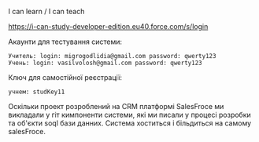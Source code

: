 I can learn / I can teach

https://i-can-study-developer-edition.eu40.force.com/s/login

Акаунти для тестування системи:
     
    Учитель: login: migrogodlidia@gmail.com password: qwerty123
    Учень: login: vasilvolosh@gmail.com password: qwerty123

Ключ для самостійної реєстрації:
  
    учнем: studKey11
    

Оскільки проект розроблений на CRM платформі SalesFroce ми викладали у гіт кимпоненти системи, які ми писали у процесі розробки та об'єкти soql бази данних.
Система хоститься і більдиться на самому salesFroce.
